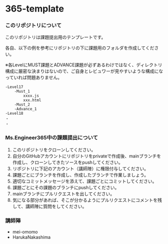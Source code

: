 # 365-template

### このリポジトリについて

このリポジトリは課題提出用のテンプレートです。

各自、以下の例を参考にリポジトリの下に課題用のフォルダを作成してください。

※各LevelにMUST課題とADVANCE課題が必ずあるわけではなく、ディレクトリ構成に厳密な決まりはないので、ご自身とレビュワーが見やすいような構成になっていれば問題ありません。

```
-Level17
    -Must_1
        xxxx.js
        xxx.html
    -Must_2
    -Advance_1
-Level18
・
・
```

### Ms.Engineer365中の課題提出について

1. このリポジトリをクローンしてください。
1. 自分のGitHubアカウントにリポジトリをprivateで作成後、mainブランチを作成し、クローンしてきたソースをpushしてください。
1. リポジトリに下記のアカウント（講師陣）に権限付与してください。
1. 課題ごとにブランチを作成し、作成したブランチで作業しましょう。
1. 適切なコミットメッセージを添えて、課題ごとにコミットしてください。
1. 課題ごとにその課題のブランチにpushしてください。
1. mainブランチにプルリクエストを出してください。
1. 気になる部分があれば、そこが分かるようにプルリクエストにコメントを残して、講師陣に質問をしてください。


### 講師陣

- mei-omomo
- HarukaNakashima
